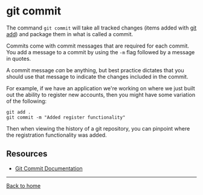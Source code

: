 # git commit

The command `git commit` will take all tracked changes (items added with [git add](./ADD.md)) and package them in what is called a commit.

Commits come with commit messages that are required for each commit. You add a message to a commit by using the `-m` flag followed by a message in quotes.

A commit message *can* be anything, but best practice dictates that you should use that message to indicate the changes included in the commit.

For example, if we have an application we're working on where we just built out the ability to register new accounts, then you might have some variation of the following:

```
git add .
git commit -m "Added register functionality"
```

Then when viewing the history of a git repository, you can pinpoint where the registration functionality was added.

## Resources

- [Git Commit Documentation](https://git-scm.com/docs/git-commit)

---

[Back to home](../README.md)